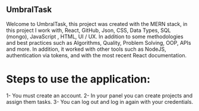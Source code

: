 
## UmbralTask

Welcome to UmbralTask, this project was created with the MERN stack, in this project I work with, React, GitHub, Json, CSS, Data Types, SQL (mongo), JavaScript , HTML, UI / UX.
In addition to some methodologies and best practices such as Algorithms, Quality, Problem Solving, OOP, APIs and more.
In addition, it worked with other tools such as NodeJS, authentication via tokens, and with the most recent React documentation.

# Steps to use the application:
1- You must create an account.
2- In your panel you can create projects and assign them tasks.
3- You can log out and log in again with your credentials.
